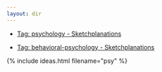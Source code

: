 ```yaml
---
layout: dir
---
```



- [Tag: psychology - Sketchplanations](https://sketchplanations.com/tags/psychology)

- [Tag: behavioral-psychology - Sketchplanations](https://sketchplanations.com/tags/behavioral-psychology)


{% include ideas.html filename="psy" %}


